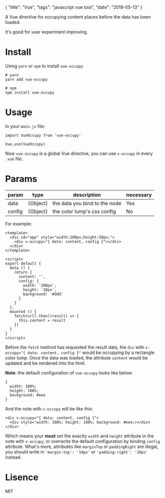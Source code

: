 {
  "title": "Vue",
  "tags": "javascript vue tool",
  "date": "2018-05-13"
}

A Vue directive for occupying content places before the data has been loaded.

It's good for user experiment improving.

# Install
Using `yarn` or `npm` to install `vue-occupy`:

```
# yarn
yarn add vue-occupy

# npm
npm install vue-occupy
```
<!-- lph -->
# Usage
In your `main.js` file:

```
import VueOccupy from 'vue-occupy'

Vue.use(VueOccupy)
```

Now `vue-occupy` is a global Vue directive, you can use `v-occupy` in every `.vue` file.

# Params

| param | type | description | necessary |
| --- | --- | --- | --- |
| data | {Object} | the data you bind to the node | Yes |
| config | {Object} | the color lump's css config | No |

For example:

```
<template>
  <div id="app" style="width:200px;height:50px;">
    <div v-occupy="{ data: content, config }"></div>
  </div>
</template>

<script>
export default {
  data () {
    return {
      content: '',
      config: {
        width: '200px',
        height: '18px',
        background: '#ddd'
      }
    }
  },
  mounted () {
    fetch(url).then((result) => {
      this.content = result
    })
  }
}
</script>
```

Before the `fetch` method has requested the result data, the `div` with `v-occupy="{ data: content, config }"` would be occupying by a rectangle color lump. Once the data was loaded, the attribute `content` would be updated and be rendered into the html.

**Note**: the default configuration of `vue-occupy` looks like below:
```
{
  width: 100%; 
  height: 100%; 
  background: #eee
}
``` 
And the note with `v-occupy` will be like this:

```
<div v-occupy="{ data: content, config }">
  <div style="width: 100%; height: 100%; background: #eee;></div>
</div>
```

Which means your **must** set the exactly `width` and `height` attribute in the note with `v-occupy`, or overwrite the default configuration by binding `config` attribute. What's more, attributes like `marginTop` or `paddingRight` are illegal, you should write in `'margin-top': '10px'` or `'padding-right': '10px'` instead.

# Lisence
MIT